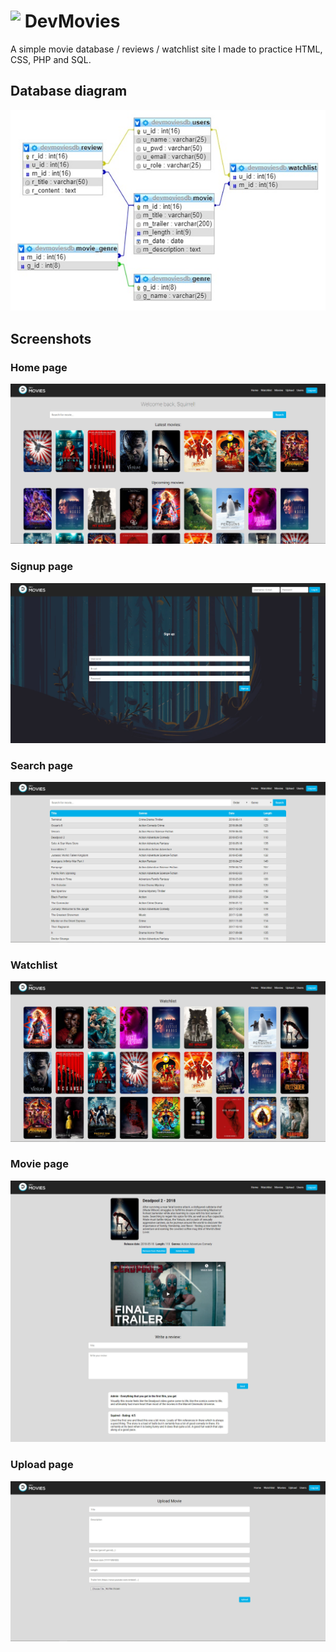 #  <img align="top" height=40 src="resources/logo.ico"/> DevMovies

<p>A simple movie database / reviews / watchlist site I made to practice HTML, CSS, PHP and SQL.</p>



## Database diagram 
<img src="readme images/sqltable.jpg"/>

## Screenshots
### Home page
<img src="readme images/Home.jpg"/>

### Signup page
<img src="readme images/Singup.jpg"/>

### Search page
<img src="readme images/Search.jpg"/>

### Watchlist
<img src="readme images/Watchlist.jpg"/>

### Movie page
<img src="readme images/Movie.jpg"/>

### Upload page
<img src="readme images/Upload.jpg"/>

